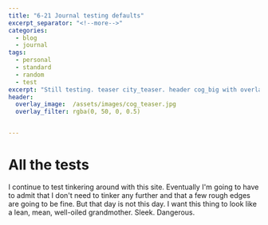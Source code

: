 ```yaml
---
title: "6-21 Journal testing defaults"
excerpt_separator: "<!--more-->"
categories:
  - blog
  - journal
tags: 
  - personal
  - standard
  - random
  - test
excerpt: "Still testing. teaser city_teaser. header cog_big with overlay_filter"
header:
  overlay_image:  /assets/images/cog_teaser.jpg
  overlay_filter: rgba(0, 50, 0, 0.5)


---
```


# All the tests
I continue to test tinkering around with this site. Eventually I'm going to have to admit that I don't need to tinker any further and that a few rough edges are going to be fine. But that day is not this day. I want this thing to look like a lean, mean, well-oiled grandmother. Sleek. Dangerous.